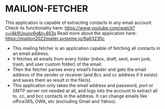 # MAILION-FETCHER
This application is capable of extracting contacts in any email account. 
Check its functionality here: https://www.youtube.com/watch?v=j4k9Uxuov6g&t=463s
Read more about the application here: https://mailion2022mailer.systeme.io/9a63235c
 
* This mailing fetcher is an application capable of fetching all contacts in an email address.
* It fetches all emails from every folder (inbox, draft, sent, even junk, trash, and user custom folder) of the email.
* Then the fetcher parses every email’s header and gets the email address of the sender or receiver (and Bcc and cc address if it exists) and saves them as result in the file(s).
* This application only takes the email address and password, port or SMTP server not needed at all, and logs into the account to extract all to, cc, and bcc contacts in the address. It can change emails like office365, OWA, etc (excluding Gmail and Yahoo).

